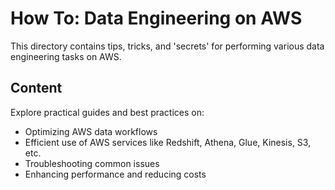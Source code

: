 # How To: Data Engineering on AWS

This directory contains tips, tricks, and 'secrets' for performing various data engineering tasks on AWS.

## Content

Explore practical guides and best practices on:
- Optimizing AWS data workflows
- Efficient use of AWS services like Redshift, Athena, Glue, Kinesis, S3, etc.
- Troubleshooting common issues
- Enhancing performance and reducing costs
